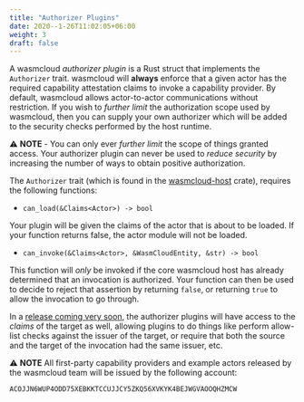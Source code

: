 ```yaml
---
title: "Authorizer Plugins"
date: 2020--1-26T11:02:05+06:00
weight: 3
draft: false
---
```


A wasmcloud _authorizer plugin_ is a Rust struct that implements the `Authorizer` trait. wasmcloud will **always** enforce that a given actor has the required capability attestation claims to invoke a capability provider. By default, wasmcloud allows actor-to-actor communications without restriction. If you wish to _further limit_ the authorization scope used by wasmcloud, then you can supply your own authorizer which will be added to the security checks performed by the host runtime.

⚠️ **NOTE** - You can only ever _further limit_ the scope of things granted access. Your authorizer plugin can never be used to _reduce security_ by increasing the number of ways to obtain positive authorization.

The `Authorizer` trait (which is found in the [wasmcloud-host](https://github.com/wasmcloud/wasmcloud/tree/main/crates/wasmcloud-host) crate), requires the following functions:

* `can_load(&Claims<Actor>) -> bool`

Your plugin will be given the claims of the actor that is about to be loaded. If your function returns false, the actor module will not be loaded.
* `can_invoke(&Claims<Actor>, &WasmCloudEntity, &str) -> bool`

This function will _only_ be invoked if the core wasmcloud host has already determined that an invocation is authorized. Your function can then be used to decide to reject that assertion by returning `false`, or returning `true` to allow the invocation to go through.

In a [release coming very soon](https://github.com/wasmcloud/wasmcloud/issues/72), the authorizer plugins will have access to the _claims_ of the target as well, allowing plugins to do things like perform allow-list checks against the issuer of the target, or require that both the source and the target of the invocation had the same issuer, etc.

⚠️ **NOTE** All first-party capability providers and example actors released by the wasmcloud team will be issued by the following account: 

```
ACOJJN6WUP4ODD75XEBKKTCCUJJCY5ZKQ56XVKYK4BEJWGVAOOQHZMCW
```
